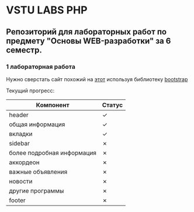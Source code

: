 # VSTU LABS PHP

## Репозиторий для лабораторных работ по предмету "Основы WEB-разработки" за 6 семестр.

### 1 лабораторная работа

Нужно сверстать сайт похожий на [этот](https://www.hse.ru/ba/ami/) используя библиотеку [bootstrap](https://getbootstrap.com/docs/5.3/getting-started/introduction/)

Текущий прогресс:

| Компонент                  | Статус  |
|----------------------------|---------|
| header                     | &check; |
| общая информация           | &check; |
| вкладки                    | &check; |
| sidebar                    | &cross; |
| более подробная информация | &cross; |
| аккордеон                  | &cross; |
| важные объявления          | &cross; |
| новости                    | &cross; |
| другие программы           | &cross; |
| footer                     | &cross; |

